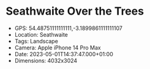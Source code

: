 # Seathwaite Over the Trees

- GPS: 54.48751111111111,-3.1899861111111107
- Location: Seathwaite
- Tags: Landscape
- Camera: Apple iPhone 14 Pro Max
- Date: 2023-05-01T14:37:47.000+01:00
- Dimensions: 4032x3024
